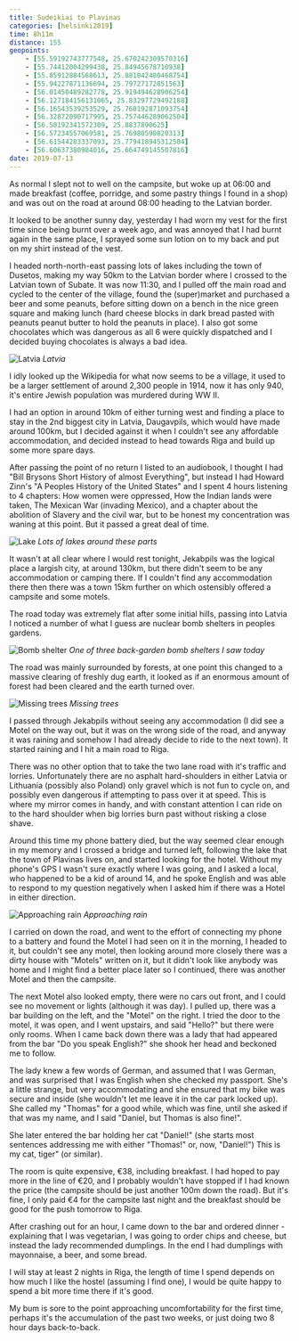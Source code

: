 ```yaml
--- 
title: Sudeikiai to Plavinas
categories: [helsinki2019]
time: 8h11m
distance: 155
geopoints:
    - [55.59192743777548, 25.670242309570316]
    - [55.74412004299438, 25.84945678710938]
    - [55.85912884568613, 25.881042480468754]
    - [55.94227871136694, 25.79727172851563]
    - [56.01450489282778, 25.919494628906254]
    - [56.127184156131065, 25.83297729492188]
    - [56.16543539253529, 25.760192871093754]
    - [56.32872090717995, 25.757446289062504]
    - [56.50192341572309, 25.8837890625]
    - [56.57234557069581, 25.76980590820313]
    - [56.61544283337093, 25.779418945312504]
    - [56.60637380984016, 25.664749145507816]
date: 2019-07-13
---
```


As normal I slept not to well on the campsite, but woke up at 06:00 and made
breakfast (coffee, porridge, and some pastry things I found in a shop) and was
out on the road at around 08:00 heading to the Latvian border.

It looked to be another sunny day, yesterday I had worn my vest for the first
time since being burnt over a week ago, and was annoyed that I had burnt again
in the same place, I sprayed some sun lotion on to my back and put on my shirt
instead of the vest.

I headed north-north-east passing lots of lakes including the town of Dusetos,
making my way 50km to the Latvian border where I crossed to the Latvian town
of Subate. It was now 11:30, and I pulled off the main road and cycled to the
center of the village, found the (super)market and purchased a beer and some
peanuts, before sitting down on a bench in the nice green square and making
lunch (hard cheese blocks in dark bread pasted with peanuts peanut butter to
hold the peanuts in place). I also got some chocolates which was dangerous as
all 6 were quickly dispatched and I decided buying chocolates is always a bad
idea.

![Latvia](/images/tallinn/2019-07-13/2.JPG)
*Latvia*

I idly looked up the Wikipedia for what now seems to be a village, it used to
be a larger settlement of around 2,300 people in 1914, now it has only 940,
it's entire Jewish population was murdered during WW II.

I had an option in around 10km of either turning west and finding a place to
stay in the 2nd biggest city in Latvia, Daugavpils, which would have made
around 100km, but I decided against it when I couldn't see any affordable
accommodation, and decided instead to head towards Riga and build up some more
spare days.

After passing the point of no return I listed to an audiobook, I thought I had
"Bill Brysons Short History of almost Everything", but instead I had Howard
Zinn's "A Peoples History of the United States" and I spent 4 hours listening
to 4 chapters: How women were oppressed, How the Indian lands were taken, The
Mexican War (invading Mexico), and a chapter about the abolition of Slavery and
the civil war, but to be honest my concentration was waning at this point. But
it passed a great deal of time.

![Lake](/images/tallinn/2019-07-13/1.JPG)
*Lots of lakes around these parts*

It wasn't at all clear where I would rest tonight, Jekabpils was the logical
place a largish city, at around 130km, but there didn't seem to be any
accommodation or camping there. If I couldn't find any accommodation there then
there was a town 15km further on which ostensibly offered a campsite and some
motels.

The road today was extremely flat after some initial hills, passing into
Latvia I noticed a number of what I guess are nuclear bomb shelters in
peoples gardens.

![Bomb shelter](/images/tallinn/2019-07-13/3.JPG)
*One of three back-garden bomb shelters I saw today*

The road was mainly surrounded by forests, at one point this changed to a
massive clearing of freshly dug earth, it looked as if an enormous amount of
forest had been cleared and the earth turned over.

![Missing trees](/images/tallinn/2019-07-13/4.JPG)
*Missing trees*

I passed through Jekabpils without seeing any accommodation (I did see a
Motel on the way out, but it was on the wrong side of the road, and anyway it
was raining and somehow I had already decide to ride to the next town). It
started raining and I hit a main road to Riga.

There was no other option that to take the two lane road with it's traffic and
lorries. Unfortunately there are no asphalt hard-shoulders in either Latvia or
Lithuania  (possibly also Poland) only gravel which is not fun to cycle on,
and possibly even dangerous if attempting to pass over it at speed. This is
where my mirror comes in handy, and with constant attention I can ride on to
the hard shoulder when big lorries burn past without risking a close shave.

Around this time my phone battery died, but the way seemed clear enough in my
memory and I crossed a bridge and turned left, following the lake that the
town of Plavinas lives on, and started looking for the hotel. Without my
phone's GPS I wasn't sure exactly where I was going, and I asked a local, who
happened to be a kid of around 14, and he spoke English and was able to
respond to my question negatively when I asked him if there was a Hotel in
either direction.

![Approaching rain](/images/tallinn/2019-07-13/5.JPG)
*Approaching rain*

I carried on down the road, and went to the effort of connecting my phone to a
battery and found the Motel I had seen on it in the morning, I headed to it,
but couldn't see any motel, then looking around more closely there was a dirty
house with "Motels" written on it, but it didn't look like anybody was home
and I might find a better place later so I continued, there was another Motel
and then the campsite.

The next Motel also looked empty, there were no cars out front, and I could
see no movement or lights (although it was day). I pulled up, there was a bar
building on the left, and the "Motel" on the right. I tried the door to the
motel, it was open, and I went upstairs, and said "Hello?" but there were only
rooms. When I came back down there was a lady that had appeared from the bar
"Do you speak English?" she shook her head and beckoned me to follow.

The lady knew a few words of German, and assumed that I was German, and was
surprised that I was English when she checked my passport. She's a little
strange, but very accommodating and she ensured that my bike was secure and
inside (she wouldn't let me leave it in the car park locked up). She called my
"Thomas" for a good while, which was fine, until she asked if that was my
name, and I said "Daniel, but Thomas is also fine!".

She later entered the bar holding her cat "Daniel!" (she starts most
sentences addressing me with either "Thomas!" or, now, "Daniel!") This is my
cat, tiger" (or similar).

The room is quite expensive, €38, including breakfast. I had hoped to pay more
in the line of €20, and I probably wouldn't have stopped if I had known the
price (the campsite should be just another 100m down the road). But it's fine,
I only paid €4 for the campsite last night and the breakfast should be good
for the push tomorrow to Riga.

After crashing out for an hour, I came down to the bar and ordered dinner -
explaining that I was vegetarian, I was going to order chips and cheese, but
instead the lady recommended dumplings. In the end I had dumplings with
mayonnaise, a beer, and some bread.

I will stay at least 2 nights in Riga, the length of time I spend depends on
how much I like the hostel (assuming I find one), I would be quite happy to
spend a bit more time there if it's good.

My bum is sore to the point approaching uncomfortability for the first time,
perhaps it's the accumulation of the past two weeks, or just doing two 8 hour
days back-to-back.
